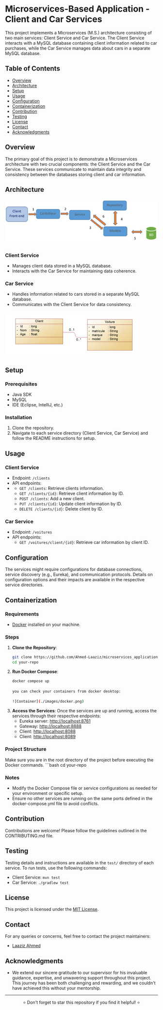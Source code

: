 # Microservices-Based Application - Client and Car Services

This project implements a Microservices (M.S.) architecture consisting of two main services: Client Service and Car Service. The Client Service interacts with a MySQL database containing client information related to car purchases, while the Car Service manages data about cars in a separate MySQL database.

## Table of Contents

- [Overview](#overview)
- [Architecture](#architecture)
- [Setup](#setup)
- [Usage](#usage)
- [Configuration](#configuration)
- [Containerization](#containerization)
- [Contribution](#contribution)
- [Testing](#testing)
- [License](#license)
- [Contact](#contact)
- [Acknowledgments](#acknowledgments)

## Overview

The primary goal of this project is to demonstrate a Microservices architecture with two crucial components: the Client Service and the Car Service. These services communicate to maintain data integrity and consistency between the databases storing client and car information.

## Architecture
![Architecture](./images/arch.png)

### Client Service

- Manages client data stored in a MySQL database.
- Interacts with the Car Service for maintaining data coherence.

### Car Service

- Handles information related to cars stored in a separate MySQL database.
- Communicates with the Client Service for data consistency.

![Class Diagram](./images/class.png) <!-- Replace 'path_to_class_diagram_image' with the actual path or link to the class diagram image -->

## Setup

### Prerequisites

- Java SDK
- MySQL
- IDE (Eclipse, IntelliJ, etc.)

### Installation

1. Clone the repository.
2. Navigate to each service directory (Client Service, Car Service) and follow the README instructions for setup.
   <!-- Provide specific instructions or link to detailed setup steps -->

## Usage

### Client Service

- Endpoint: `/clients`
- API endpoints:
- - `GET /clients`: Retrieve clients information.
  - `GET /clients/{id}`: Retrieve client information by ID.
  - `POST /clients`: Add a new client.
  - `PUT /clients/{id}`: Update client information by ID.
  - `DELETE /clients/{id}`: Delete client by ID.
  <!-- Provide additional usage details or examples -->

### Car Service

- Endpoint: `/voitures`
- API endpoints:
  - `GET /voitures/client/{id}`: Retrieve car information by client ID.
  <!-- Provide additional usage details or examples -->

## Configuration

The services might require configurations for database connections, service discovery (e.g., Eureka), and communication protocols. Details on configuration options and their impacts are available in the respective service directories.

## Containerization

### Requirements

- [Docker](https://www.docker.com/products/docker-desktop) installed on your machine.

### Steps

1. **Clone the Repository**: 
   ```bash
   git clone https://github.com/Ahmed-Laaziz/microservices_application/edit/master
   cd your-repo
2. **Run Docker Compose**:
   ```bash
   docker compose up

   you can check your containers from docker desktop:

   ![Container](./images/docker.png)
   
3. **Access the Services**:
   Once the services are up and running, access the services through their respective endpoints:
   - Eureka server: [http://localhost:8761](http://localhost:8761)
   - Gateway: [http://localhost:8888](http://localhost:8888)
   - Client: [http://localhost:8088](http://localhost:8088)
   - Client: [http://localhost:8089](http://localhost:8089)
   <!-- Replace 'port' with the actual port numbers defined in your services -->

### Project Structure

Make sure you are in the root directory of the project before executing the Docker commands. ```bash
cd your-repo


### Notes

- Modify the Docker Compose file or service configurations as needed for your environment or specific setup.
- Ensure no other services are running on the same ports defined in the docker-compose.yml file to avoid conflicts.

## Contribution

Contributions are welcome! Please follow the guidelines outlined in the CONTRIBUTING.md file.

## Testing

Testing details and instructions are available in the `test/` directory of each service. To run tests, use the following commands:
- Client Service: `mvn test`
- Car Service: `./gradlew test`

## License

This project is licensed under the [MIT License](link_to_license).

## Contact

For any queries or concerns, feel free to contact the project maintainers:
- [Laaziz Ahmed](mailto:laazizahmed72@gmail.com)

## Acknowledgments

- We extend our sincere gratitude to our supervisor for his invaluable guidance, expertise, and unwavering support throughout this project. This journey has been both challenging and rewarding, and we couldn't have achieved this without your mentorship.

---

<div align="center">⭐ Don't forget to star this repository if you find it helpful! ⭐</div>

